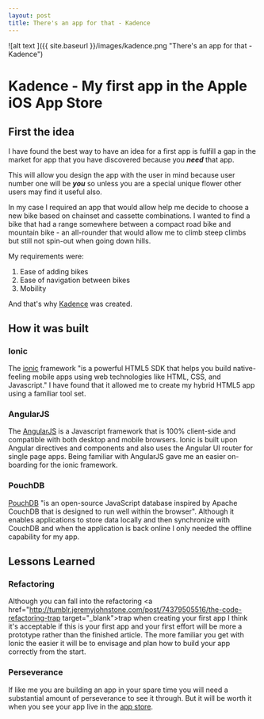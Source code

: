 ```yaml
---
layout: post
title: There's an app for that - Kadence
---
```


![alt text ]({{ site.baseurl }}/images/kadence.png "There's an app for that - Kadence")

# Kadence - My first app in the Apple iOS App Store

## First the idea

I have found the best way to have an idea for a first app is fulfill a gap
in the market for app that you have discovered because you ***need*** that app.

This will allow you design the app with the user in mind because user number one
will be ***you*** so unless you are a special unique flower other users may find it useful also.

In my case I required an app that would allow help me decide to choose a new bike based on
chainset and cassette combinations. I wanted to find a bike that had a range somewhere
between a compact road bike and mountain bike - an all-rounder that would allow me to climb
steep climbs but still not spin-out when going down hills.

My requirements were:

1. Ease of adding bikes
2. Ease of navigation between bikes
3. Mobility

And that's why <a href="https://itunes.apple.com/us/app/kadence/id1081127512?mt=8" target="_blank">Kadence</a> was created.


## How it was built

### Ionic

The <a href="http://ionicframework.com/" target="_blank">ionic</a> framework "is a powerful HTML5 SDK that helps you build native-feeling mobile apps using web technologies like HTML, CSS, and Javascript." I have found that it allowed me to create my hybrid HTML5 app using a familiar tool set.

### AngularJS

The <a href="https://angularjs.org/" target="_blank">AngularJS</a> is a Javascript framework that is 100% client-side and compatible with both desktop and mobile browsers. Ionic is built upon Angular directives and components and also uses the Angular UI router for single page apps. Being familiar with AngularJS gave me an easier on-boarding for the ionic framework.

### PouchDB

<a href="http://pouchdb.com/" target="_blank">PouchDB</a> "is an open-source JavaScript database inspired by Apache CouchDB that is designed to run well within the browser". Although it enables applications to store data locally and then synchronize with CouchDB and when the application is back online I only needed the offline capability for my app.

## Lessons Learned

### Refactoring

Although you can fall into the refactoring <a href="http://tumblr.jeremyjohnstone.com/post/74379505516/the-code-refactoring-trap target="_blank">trap</a> when creating your first app I think it's acceptable if this is your first app and your first effort will be more a prototype rather than the finished article. The more familiar you get with Ionic the easier it will be to envisage and plan how to build your app correctly from the start.

### Perseverance

If like me you are building an app in your spare time you will need a substantial amount of perseverance to see it through. But it will be worth it when you see your app live in the <a href="https://itunes.apple.com/gb/app/kadence/id1081127512?mt=8" target="_blank">app store</a>.
